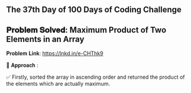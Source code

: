 The 37th Day of 100 Days of Coding Challenge
--------------------------------------------------

𝐏𝐫𝐨𝐛𝐥𝐞𝐦 𝐒𝐨𝐥𝐯𝐞𝐝: Maximum Product of Two Elements in an Array
--------------------------------------------------------------
𝐏𝐫𝐨𝐛𝐥𝐞𝐦 𝐋𝐢𝐧𝐤: https://lnkd.in/e-CHThk9

📌 𝐀𝐩𝐩𝐫𝐨𝐚𝐜𝐡 :

✅ Firstly, sorted the array in ascending order and returned the product of the elements which are actually maximum.
